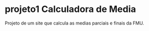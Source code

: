 # projeto1 Calculadora de Media
 Projeto de um site que calcula as medias parciais e finais da FMU.
